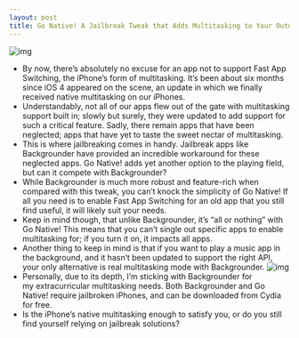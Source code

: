 ```yaml
---
layout: post
title: Go Native! A Jailbreak Tweak that Adds Multitasking to Your Outdated Apps
---
```

![img](http://media.idownloadblog.com/wp-content/uploads/2011/01/Go-Native-03.png)
* By now, there’s absolutely no excuse for an app not to support Fast App Switching, the iPhone’s form of multitasking. It’s been about six months since iOS 4 appeared on the scene, an update in which we finally received native multitasking on our iPhones.
* Understandably, not all of our apps flew out of the gate with multitasking support built in; slowly but surely, they were updated to add support for such a critical feature. Sadly, there remain apps that have been neglected; apps that have yet to taste the sweet nectar of multitasking.
* This is where jailbreaking comes in handy. Jailbreak apps like Backgrounder have provided an incredible workaround for these neglected apps. Go Native! adds yet another option to the playing field, but can it compete with Backgrounder?
* While Backgrounder is much more robust and feature-rich when compared with this tweak, you can’t knock the simplicity of Go Native! If all you need is to enable Fast App Switching for an old app that you still find useful, it will likely suit your needs.
* Keep in mind though, that unlike Backgrounder, it’s “all or nothing” with Go Native! This means that you can’t single out specific apps to enable multitasking for; if you turn it on, it impacts all apps.
* Another thing to keep in mind is that if you want to play a music app in the background, and it hasn’t been updated to support the right API, your only alternative is real multitasking mode with Backgrounder.
![img](http://media.idownloadblog.com/wp-content/uploads/2011/01/Go-Native-01.png)
* Personally, due to its depth, I’m sticking with Backgrounder for my extracurricular multitasking needs. Both Backgrounder and Go Native! require jailbroken iPhones, and can be downloaded from Cydia for free.
* Is the iPhone’s native multitasking enough to satisfy you, or do you still find yourself relying on jailbreak solutions?

